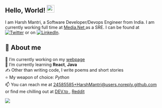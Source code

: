   ## Hello, World! <img src="wave.gif" width="25px" />
I am Harsh Mantri, a Software Developer/Devops Engineer from India. 
I am currently working full time at <a href="https://www.media.net"> Media.Net </a> as a SRE. I can be found at [![Twitter][1.2]][1]  or on [![LinkedIn][3.2]][3].

## &#128102; About me
🔭 I’m currently working on my <a href="https://harshmantri.github.io"> webpage </a> <br>
🌱 I’m currently learning **React**, **Java** <br>
✍ Other than writing code, I write poems and short stories <br>
⭐	My weapon of choice: *Python* <br>
📫 You can reach me at 24585585+HarshMantri@users.noreply.github.com or find me chilling out at <a href="https://dev.to/harshmantri"> DEV.to </a>, <a href="https://www.reddit.com/user/wizard_sphinx/"> Reddit </a> <br>



![](https://endj7n3uel3qbxu.m.pipedream.net)

[1.1]: http://i.imgur.com/tXSoThF.png (twitter)
[2.1]: http://i.imgur.com/0o48UoR.png (github)

[1.2]: http://i.imgur.com/wWzX9uB.png (twitter)
[2.2]: http://i.imgur.com/9I6NRUm.png (github)
[3.2]: https://raw.githubusercontent.com/MartinHeinz/MartinHeinz/master/linkedin-3-16.png (LinkedIn icon)

[1]: https://twitter.com/CheesyHypocrisy
[2]: https://github.com/HarshMantri
[3]: https://www.linkedin.com/in/wizardsphinx


